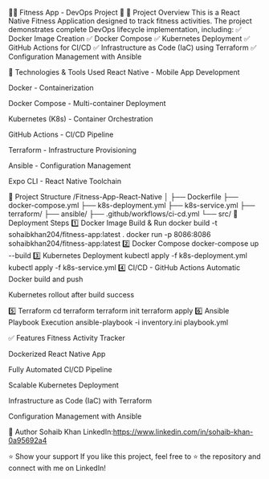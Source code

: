🏋️‍♂️ Fitness App - DevOps Project 🚀
📱 Project Overview
This is a React Native Fitness Application designed to track fitness activities.
The project demonstrates complete DevOps lifecycle implementation, including:
✅ Docker Image Creation
✅ Docker Compose
✅ Kubernetes Deployment
✅ GitHub Actions for CI/CD
✅ Infrastructure as Code (IaC) using Terraform
✅ Configuration Management with Ansible

📂 Technologies & Tools Used
React Native - Mobile App Development

Docker - Containerization

Docker Compose - Multi-container Deployment

Kubernetes (K8s) - Container Orchestration

GitHub Actions - CI/CD Pipeline

Terraform - Infrastructure Provisioning

Ansible - Configuration Management

Expo CLI - React Native Toolchain

📜 Project Structure
/Fitness-App-React-Native
│
├── Dockerfile
├── docker-compose.yml
├── k8s-deployment.yml
├── k8s-service.yml
├── terraform/
├── ansible/
├── .github/workflows/ci-cd.yml
└── src/
🚀 Deployment Steps
1️⃣ Docker Image Build & Run
docker build -t sohaibkhan204/fitness-app:latest .
docker run -p 8086:8086 sohaibkhan204/fitness-app:latest
2️⃣ Docker Compose
docker-compose up --build
3️⃣ Kubernetes Deployment
kubectl apply -f k8s-deployment.yml
kubectl apply -f k8s-service.yml
4️⃣ CI/CD - GitHub Actions
Automatic Docker build and push

Kubernetes rollout after build success

5️⃣ Terraform
cd terraform
terraform init
terraform apply
6️⃣ Ansible Playbook Execution
ansible-playbook -i inventory.ini playbook.yml


✅ Features
Fitness Activity Tracker

Dockerized React Native App

Fully Automated CI/CD Pipeline

Scalable Kubernetes Deployment

Infrastructure as Code (IaC) with Terraform

Configuration Management with Ansible

📌 Author
Sohaib Khan
LinkedIn:https://www.linkedin.com/in/sohaib-khan-0a95692a4

⭐️ Show your support
If you like this project, feel free to ⭐️ the repository and connect with me on LinkedIn!

